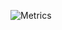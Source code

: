 ![Metrics](https://metrics.lecoq.io/Ermekow?template=classic&isocalendar=1&languages=1&stars=1&achievements=1&pagespeed=1&isocalendar.duration=full-year&languages.limit=8&languages.threshold=0%25&languages.colors=github&languages.aliases=Python%20HTML5%20CSS3%20&languages.sections=most-used&languages.indepth=false&languages.analysis.timeout=15&languages.categories=markup%2C%20programming&languages.recent.categories=markup%2C%20programming&languages.recent.load=300&languages.recent.days=14&stars.limit=4&achievements.threshold=C&achievements.secrets=false&achievements.display=compact&achievements.limit=0&pagespeed.url=.user.website&pagespeed.detailed=true&pagespeed.screenshot=false&config.timezone=Asia%2FBishkek)
